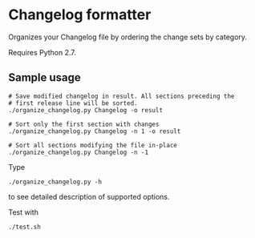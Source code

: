 Changelog formatter
===================

Organizes your Changelog file by ordering the change sets by
category.

Requires Python 2.7.

## Sample usage ##

    # Save modified changelog in result. All sections preceding the
    # first release line will be sorted.
    ./organize_changelog.py Changelog -o result

    # Sort only the first section with changes
    ./organize_changelog.py Changelog -n 1 -o result

    # Sort all sections modifying the file in-place
    ./organize_changelog.py Changelog -n -1

Type

    ./organize_changelog.py -h

to see detailed description of supported options.

Test with

    ./test.sh
